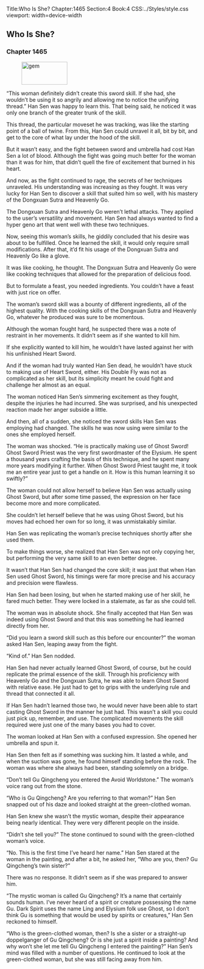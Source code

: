 Title:Who Is She? 
Chapter:1465 
Section:4 
Book:4 
CSS:../Styles/style.css 
viewport: width=device-width
  
## Who Is She?
### Chapter 1465 
<figure>
	<img src="../Images/gem.gif" alt="gem" id="gem" width="120" height="60" />
</figure>
  

  
  “This woman definitely didn’t create this sword skill. If she had, she wouldn’t be using it so angrily and allowing me to notice the unifying thread.” Han Sen was happy to learn this. That being said, he noticed it was only one branch of the greater trunk of the skill.

This thread, the particular moveset he was tracking, was like the starting point of a ball of twine. From this, Han Sen could unravel it all, bit by bit, and get to the core of what lay under the hood of the skill.

But it wasn’t easy, and the fight between sword and umbrella had cost Han Sen a lot of blood. Although the fight was going much better for the woman than it was for him, that didn’t quell the fire of excitement that burned in his heart.

And now, as the fight continued to rage, the secrets of her techniques unraveled. His understanding was increasing as they fought. It was very lucky for Han Sen to discover a skill that suited him so well, with his mastery of the Dongxuan Sutra and Heavenly Go.

The Dongxuan Sutra and Heavenly Go weren’t lethal attacks. They applied to the user’s versatility and movement. Han Sen had always wanted to find a hyper geno art that went well with these two techniques.

Now, seeing this woman’s skills, he giddily concluded that his desire was about to be fulfilled. Once he learned the skill, it would only require small modifications. After that, it’d fit his usage of the Dongxuan Sutra and Heavenly Go like a glove.

It was like cooking, he thought. The Dongxuan Sutra and Heavenly Go were like cooking techniques that allowed for the preparation of delicious food.

But to formulate a feast, you needed ingredients. You couldn’t have a feast with just rice on offer.

The woman’s sword skill was a bounty of different ingredients, all of the highest quality. With the cooking skills of the Dongxuan Sutra and Heavenly Go, whatever he produced was sure to be momentous.

Although the woman fought hard, he suspected there was a note of restraint in her movements. It didn’t seem as if she wanted to kill him.

If she explicitly wanted to kill him, he wouldn’t have lasted against her with his unfinished Heart Sword.

And if the woman had truly wanted Han Sen dead, he wouldn’t have stuck to making use of Heart Sword, either. His Double Fly was not as complicated as her skill, but its simplicity meant he could fight and challenge her almost as an equal.

The woman noticed Han Sen’s simmering excitement as they fought, despite the injuries he had incurred. She was surprised, and his unexpected reaction made her anger subside a little.

And then, all of a sudden, she noticed the sword skills Han Sen was employing had changed. The skills he was now using were similar to the ones she employed herself.

The woman was shocked. “He is practically making use of Ghost Sword! Ghost Sword Priest was the very first swordmaster of the Elysium. He spent a thousand years crafting the basis of this technique, and he spent many more years modifying it further. When Ghost Sword Priest taught me, it took me an entire year just to get a handle on it. How is this human learning it so swiftly?”

The woman could not allow herself to believe Han Sen was actually using Ghost Sword, but after some time passed, the expression on her face become more and more complicated.

She couldn’t let herself believe that he was using Ghost Sword, but his moves had echoed her own for so long, it was unmistakably similar.

Han Sen was replicating the woman’s precise techniques shortly after she used them.

To make things worse, she realized that Han Sen was not only copying her, but performing the very same skill to an even better degree.

It wasn’t that Han Sen had changed the core skill; it was just that when Han Sen used Ghost Sword, his timings were far more precise and his accuracy and precision were flawless.

Han Sen had been losing, but when he started making use of her skill, he fared much better. They were locked in a stalemate, as far as she could tell.

The woman was in absolute shock. She finally accepted that Han Sen was indeed using Ghost Sword and that this was something he had learned directly from her.

“Did you learn a sword skill such as this before our encounter?” the woman asked Han Sen, leaping away from the fight.

“Kind of.” Han Sen nodded.

Han Sen had never actually learned Ghost Sword, of course, but he could replicate the primal essence of the skill. Through his proficiency with Heavenly Go and the Dongxuan Sutra, he was able to learn Ghost Sword with relative ease. He just had to get to grips with the underlying rule and thread that connected it all.

If Han Sen hadn’t learned those two, he would never have been able to start casting Ghost Sword in the manner he just had. This wasn’t a skill you could just pick up, remember, and use. The complicated movements the skill required were just one of the many bases you had to cover.

The woman looked at Han Sen with a confused expression. She opened her umbrella and spun it.

Han Sen then felt as if something was sucking him. It lasted a while, and when the suction was gone, he found himself standing before the rock. The woman was where she always had been, standing solemnly on a bridge.

“Don’t tell Gu Qingcheng you entered the Avoid Worldstone.” The woman’s voice rang out from the stone.

“Who is Gu Qingcheng? Are you referring to that woman?” Han Sen snapped out of his daze and looked straight at the green-clothed woman.

Han Sen knew she wasn’t the mystic woman, despite their appearance being nearly identical. They were very different people on the inside.

“Didn’t she tell you?” The stone continued to sound with the green-clothed woman’s voice.

“No. This is the first time I’ve heard her name.” Han Sen stared at the woman in the painting, and after a bit, he asked her, “Who are you, then? Gu Qingcheng’s twin sister?”

There was no response. It didn’t seem as if she was prepared to answer him.

“The mystic woman is called Gu Qingcheng? It’s a name that certainly sounds human. I’ve never heard of a spirit or creature possessing the name Gu. Dark Spirit uses the name Ling and Elysium folk use Ghost, so I don’t think Gu is something that would be used by spirits or creatures,” Han Sen reckoned to himself.

“Who is the green-clothed woman, then? Is she a sister or a straight-up doppelganger of Gu Qingcheng? Or is she just a spirit inside a painting? And why won’t she let me tell Gu Qingcheng I entered the painting?” Han Sen’s mind was filled with a number of questions. He continued to look at the green-clothed woman, but she was still facing away from him.
